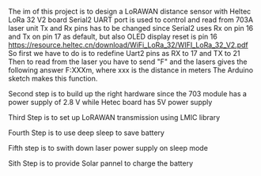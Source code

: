 The im of this project is to design a LoRAWAN distance sensor with Heltec LoRa 32 V2 board
Serial2 UART port is used to control and read from 703A laser unit
Tx and Rx pins has to be changed since Serial2 uses Rx on pin 16 and Tx on pin 17 as default, but also OLED display reset is pin 16
https://resource.heltec.cn/download/WiFi_LoRa_32/WIFI_LoRa_32_V2.pdf
So first we have to do is to redefine Uart2 pins as RX to 17 and TX to 21
Then to read from the laser you have to send "F" and the lasers gives the following answer F:XXXm, where xxx is the distance in meters
The Arduino sketch makes this function.

Second step is to build up the right hardware since the 703 module has a power supply of 2.8 V while Hetec board has 5V power supply

Third Step is to set up LoRAWAN transmission using LMIC library

Fourth Step is to use deep sleep to save battery

Fifth step is to swith down laser power supply on sleep mode

Sith Step is to provide Solar pannel to charge the battery
